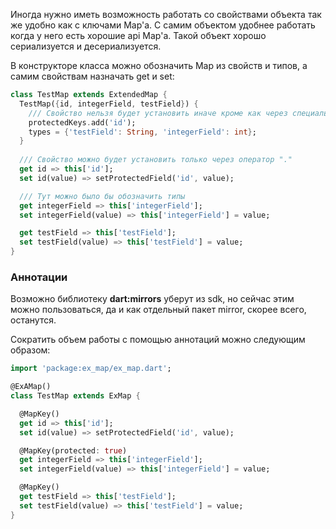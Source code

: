 Иногда нужно иметь возможность работать со свойствами объекта так же удобно как с ключами Map'a. С самим объектом удобнее работать когда у него есть хорошие api Map'a. Такой объект хорошо сериализуется и десериализуется.

В конструкторе классa можно обозначить Map из свойств и типов, а самим свойствам назначать get и set:

```dart
class TestMap extends ExtendedMap {
  TestMap({id, integerField, testField}) {
    /// Свойство нельзя будет установить иначе кроме как через специальный метод
    protectedKeys.add('id'); 
    types = {'testField': String, 'integerField': int};
  }
  
  /// Свойство можно будет установить только через оператор "."
  get id => this['id'];
  set id(value) => setProtectedField('id', value); 

  /// Тут можно было бы обозначить типы
  get integerField => this['integerField'];
  set integerField(value) => this['integerField'] = value;

  get testField => this['testField'];
  set testField(value) => this['testField'] = value;
}

```

### Аннотации
  
 Возможно библиотеку **dart:mirrors** уберут из sdk, но сейчас этим можно пользоваться, да и как отдельный пакет mirror, скорее всего, останутся.
  
  Сократить объем работы с помощью аннотаций можно следующим образом:
``` dart 
import 'package:ex_map/ex_map.dart';

@ExAMap()
class TestMap extends ExMap {

  @MapKey()
  get id => this['id'];
  set id(value) => setProtectedField('id', value);

  @MapKey(protected: true)
  get integerField => this['integerField'];
  set integerField(value) => this['integerField'] = value;

  @MapKey()
  get testField => this['testField'];
  set testField(value) => this['testField'] = value;
}

```
